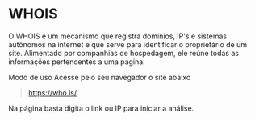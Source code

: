 # WHOIS

O WHOIS é um mecanismo que registra domínios, IP's e sistemas autônomos na internet e que serve para identificar o proprietário de um site. Alimentado por companhias de hospedagem, ele reúne todas as informações pertencentes a uma pagina.


Modo de uso
Acesse pelo seu navegador o site abaixo
> https://who.is/

Na página basta digita o link ou IP para iniciar a análise.
